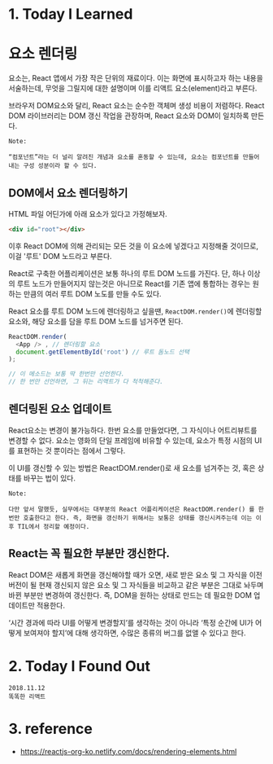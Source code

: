 # 1. Today I Learned

# 요소 렌더링

요소는, React 앱에서 가장 작은 단위의 재료이다. 이는 화면에 표시하고자 하는 내용을 서술하는데, 무엇을 그릴지에 대한 설명이며 이를 리액트 요소(element)라고 부른다.

브라우저 DOM요소와 달리, React 요소는 순수한 객체며 생성 비용이 저렴하다. React DOM 라이브러리는 DOM 갱신 작업을 관장하며, React 요소와 DOM이 일치하록 만든다.

```
Note:

“컴포넌트”라는 더 널리 알려진 개념과 요소를 혼동할 수 있는데, 요소는 컴포넌트를 만들어내는 구성 성분이라 할 수 있다.
```

## DOM에서 요소 렌더링하기

HTML 파일 어딘가에 아래 요소가 있다고 가정해보자.

```html
<div id="root"></div>
```
이후 React DOM에 의해 관리되는 모든 것을 이 요소에 넣겠다고 지정해줄 것이므로, 이걸 '루트' DOM 노드라고 부른다.

React로 구축한 어플리케이션은 보통 하나의 루트 DOM 노드를 가진다. 단, 하나 이상의 루트 노드가 만들어지지 않는것은 아니므로 React를 기존 앱에 통합하는 경우는 원하는 만큼의 여러 루트 DOM 노도를 만들 수도 있다.

React 요소를 루트 DOM 노드에 렌더링하고 싶을땐, `ReactDOM.render()`에 렌더링할 요소와, 해당 요소를 담을 루트 DOM 노드를 넘거주면 된다. 

```js
ReactDOM.render(
  <App /> , // 렌더링할 요소
  document.getElementById('root') // 루트 돔노드 선택
);

// 이 메소드는 보통 딱 한번만 선언한다. 
// 한 번만 선언하면, 그 뒤는 리액트가 다 척척해준다.
```

## 렌더링된 요소 업데이트

React요소는 변경이 불가능하다. 한번 요소를 만들었다면, 그 자식이나 어트리뷰트를 변경할 수 없다. 요소는 영화의 단일 프레임에 비유할 수 있는데, 요소가 특정 시점의 UI를 표현하는 것 뿐이라는 점에서 그렇다. 

이 UI를 갱신할 수 있는 방법은 ReactDOM.render()로 새 요소를 넘겨주는 것, 혹은 상태를 바꾸는 법이 있다.

```
Note:

다만 앞서 말했듯, 실무에서는 대부분의 React 어플리케이션은 ReactDOM.render() 를 한 번만 호출한다고 한다. 즉, 화면을 갱신하기 위해서는 보통은 상태를 갱신시켜주는데 이는 이후 TIL에서 정리할 예정이다.
```

## React는 꼭 필요한 부분만 갱신한다.

React DOM은 새롭게 화면을 갱신해야할 때가 오면, 새로 받은 요소 및 그 자식을 이전 버전이 될 현재 갱신되지 않은 요소 및 그 자식들을 비교하고 같은 부분은 그대로 놔두며 바뀐 부분만 변경하여 갱신한다. 즉, DOM을 원하는 상태로 만드는 데 필요한 DOM 업데이트만 적용한다.


‘시간 경과에 따라 UI를 어떻게 변경할지’를 생각하는 것이 아니라 ‘특정 순간에 UI가 어떻게 보여져야 할지’에 대해 생각하면, 수많은 종류의 버그를 없앨 수 있다고 한다.


# 2. Today I Found Out

```
2018.11.12
똑똑한 리액트
```

# 3. reference
- https://reactjs-org-ko.netlify.com/docs/rendering-elements.html
